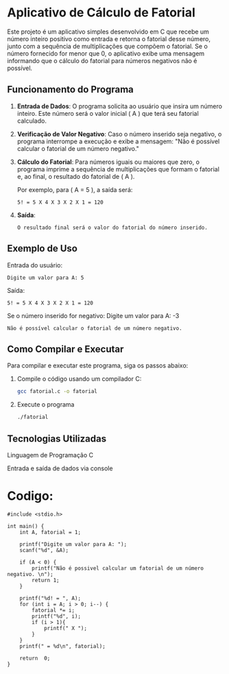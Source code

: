 # Aplicativo de Cálculo de Fatorial

Este projeto é um aplicativo simples desenvolvido em C que recebe um número inteiro positivo como entrada e retorna o fatorial desse número, junto com a sequência de multiplicações que compõem o fatorial. Se o número fornecido for menor que 0, o aplicativo exibe uma mensagem informando que o cálculo do fatorial para números negativos não é possível.

## Funcionamento do Programa

1. **Entrada de Dados**: O programa solicita ao usuário que insira um número inteiro. Este número será o valor inicial \( A \) que terá seu fatorial calculado.
   
2. **Verificação de Valor Negativo**: Caso o número inserido seja negativo, o programa interrompe a execução e exibe a mensagem: "Não é possível calcular o fatorial de um número negativo."

3. **Cálculo do Fatorial**: Para números iguais ou maiores que zero, o programa imprime a sequência de multiplicações que formam o fatorial e, ao final, o resultado do fatorial de \( A \).

      Por exemplo, para \( A = 5 \), a saída será:
      
      `5! = 5 X 4 X 3 X 2 X 1 = 120`

4. **Saída**:

   `O resultado final será o valor do fatorial do número inserido.`
   
## Exemplo de Uso

Entrada do usuário:

   `Digite um valor para A: 5`

Saída: 

   `5! = 5 X 4 X 3 X 2 X 1 = 120`

Se o número inserido for negativo:
Digite um valor para A: -3 
   
   `Não é possível calcular o fatorial de um número negativo.`


## Como Compilar e Executar

Para compilar e executar este programa, siga os passos abaixo:

1. Compile o código usando um compilador C:
   ```bash
   gcc fatorial.c -o fatorial
   ```
2. Execute o programa
   ```bash
   ./fatorial
   ```
   
## Tecnologias Utilizadas

Linguagem de Programação C

Entrada e saída de dados via console

# Codigo:
```
#include <stdio.h>

int main() {
	int A, fatorial = 1;
	
	printf("Digite um valor para A: ");
	scanf("%d", &A);
	
	if (A < 0) {
		printf("Não é possivel calcular um fatorial de um número negativo. \n");
		return 1;
	}
	
	printf("%d! = ", A);
	for (int i = A; i > 0; i--) {
		fatorial *= i;
		printf("%d", i);
		if (i > 1){
			printf(" X ");
		}
	}
	printf(" = %d\n", fatorial);
	
	return  0;
}
```
